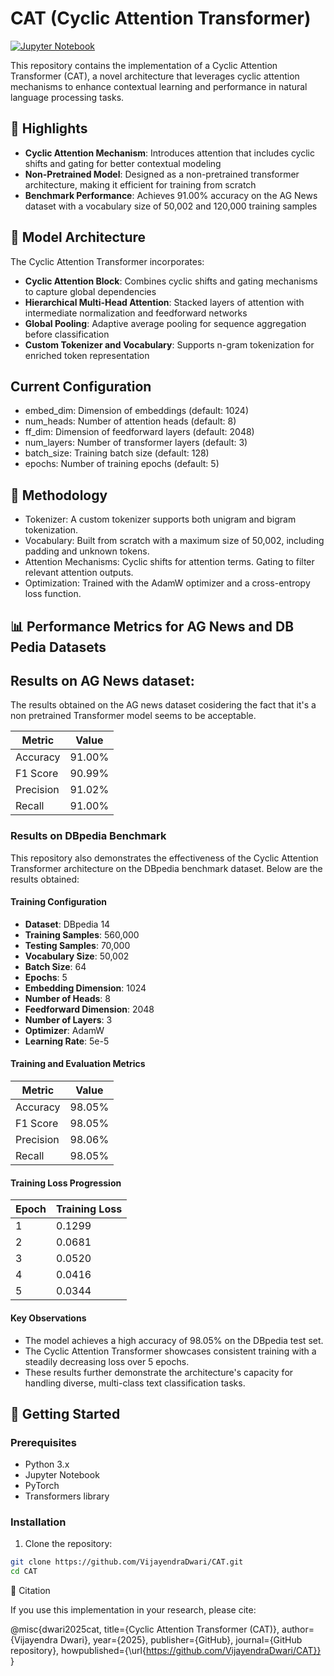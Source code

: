 # CAT (Cyclic Attention Transformer)

[![Jupyter Notebook](https://img.shields.io/badge/Jupyter-Notebook-orange.svg)](https://jupyter.org/)

This repository contains the implementation of a Cyclic Attention Transformer (CAT), a novel architecture that leverages cyclic attention mechanisms to enhance contextual learning and performance in natural language processing tasks.

## 🌟 Highlights

- **Cyclic Attention Mechanism**: Introduces attention that includes cyclic shifts and gating for better contextual modeling
- **Non-Pretrained Model**: Designed as a non-pretrained transformer architecture, making it efficient for training from scratch
- **Benchmark Performance**: Achieves 91.00% accuracy on the AG News dataset with a vocabulary size of 50,002 and 120,000 training samples

## 🧩 Model Architecture

The Cyclic Attention Transformer incorporates:

- **Cyclic Attention Block**: Combines cyclic shifts and gating mechanisms to capture global dependencies
- **Hierarchical Multi-Head Attention**: Stacked layers of attention with intermediate normalization and feedforward networks
- **Global Pooling**: Adaptive average pooling for sequence aggregation before classification
- **Custom Tokenizer and Vocabulary**: Supports n-gram tokenization for enriched token representation
  
## Current Configuration
- embed_dim: Dimension of embeddings (default: 1024)
- num_heads: Number of attention heads (default: 8)
- ff_dim: Dimension of feedforward layers (default: 2048)
- num_layers: Number of transformer layers (default: 3)
- batch_size: Training batch size (default: 128)
- epochs: Number of training epochs (default: 5)

## 🔬 Methodology

- Tokenizer: A custom tokenizer supports both unigram and bigram tokenization.
- Vocabulary: Built from scratch with a maximum size of 50,002, including padding and unknown tokens.
- Attention Mechanisms:
        Cyclic shifts for attention terms.
        Gating to filter relevant attention outputs.
- Optimization: Trained with the AdamW optimizer and a cross-entropy loss function.

## 📊 Performance Metrics for AG News and DB Pedia Datasets

## Results on AG News dataset: 
The results obtained on the AG news dataset cosidering the fact that it's a non pretrained Transformer model seems to be acceptable.

| Metric    | Value  |
|-----------|--------|
| Accuracy  | 91.00% |
| F1 Score  | 90.99% |
| Precision | 91.02% |
| Recall    | 91.00% |

### Results on DBpedia Benchmark

This repository also demonstrates the effectiveness of the Cyclic Attention Transformer architecture on the DBpedia benchmark dataset. Below are the results obtained:

#### Training Configuration

- **Dataset**: DBpedia 14
- **Training Samples**: 560,000
- **Testing Samples**: 70,000
- **Vocabulary Size**: 50,002
- **Batch Size**: 64
- **Epochs**: 5
- **Embedding Dimension**: 1024
- **Number of Heads**: 8
- **Feedforward Dimension**: 2048
- **Number of Layers**: 3
- **Optimizer**: AdamW
- **Learning Rate**: 5e-5

#### Training and Evaluation Metrics

| Metric    | Value  |
|-----------|--------|
| Accuracy  | 98.05% |
| F1 Score  | 98.05% |
| Precision | 98.06% |
| Recall    | 98.05% |

#### Training Loss Progression

| Epoch | Training Loss |
|-------|---------------|
| 1     | 0.1299        |
| 2     | 0.0681        |
| 3     | 0.0520        |
| 4     | 0.0416        |
| 5     | 0.0344        |

#### Key Observations

- The model achieves a high accuracy of 98.05% on the DBpedia test set.
- The Cyclic Attention Transformer showcases consistent training with a steadily decreasing loss over 5 epochs.
- These results further demonstrate the architecture's capacity for handling diverse, multi-class text classification tasks.

## 🚀 Getting Started

### Prerequisites

- Python 3.x
- Jupyter Notebook
- PyTorch
- Transformers library

### Installation

1. Clone the repository:
```bash
git clone https://github.com/VijayendraDwari/CAT.git
cd CAT
```
📝 Citation

If you use this implementation in your research, please cite:

@misc{dwari2025cat,
  title={Cyclic Attention Transformer (CAT)},
  author={Vijayendra Dwari},
  year={2025},
  publisher={GitHub},
  journal={GitHub repository},
  howpublished={\url{https://github.com/VijayendraDwari/CAT}}
}


